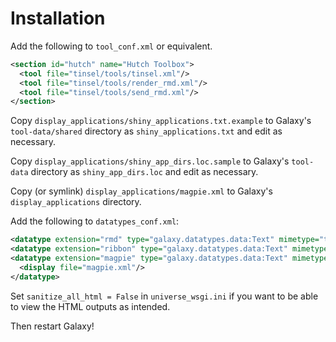 # Installation

Add the following to `tool_conf.xml` or equivalent.

```xml
<section id="hutch" name="Hutch Toolbox">
  <tool file="tinsel/tools/tinsel.xml"/>
  <tool file="tinsel/tools/render_rmd.xml"/>
  <tool file="tinsel/tools/send_rmd.xml"/>
</section>
```

Copy `display_applications/shiny_applications.txt.example` to Galaxy's `tool-data/shared` directory as `shiny_applications.txt` and edit as necessary.

Copy `display_applications/shiny_app_dirs.loc.sample` to Galaxy's `tool-data` directory as `shiny_app_dirs.loc` and edit as necessary.

Copy (or symlink) `display_applications/magpie.xml` to Galaxy's `display_applications` directory.

Add the following to `datatypes_conf.xml`:

```xml
<datatype extension="rmd" type="galaxy.datatypes.data:Text" mimetype="text/x-r-markdown" subclass="True" display_in_upload="True"/>
<datatype extension="ribbon" type="galaxy.datatypes.data:Text" mimetype="text/x-r-source" subclass="True" display_in_upload="True"/>
<datatype extension="magpie" type="galaxy.datatypes.data:Text" mimetype="application/json" subclass="True" display_in_upload="False">
  <display file="magpie.xml"/>
</datatype>
```

Set `sanitize_all_html = False` in `universe_wsgi.ini` if you want to be able to view the HTML outputs as intended.

Then restart Galaxy!
